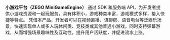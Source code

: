 **小游戏平台（ZEGO MiniGameEngine）** 通过 SDK 和服务端 API，为开发者提供小游戏资源和一起玩服务，具有体积小，游戏种类丰富，游戏模式多样，接入快捷等特点。
凭借本产品，开发者可以在视频直播、语聊房、语音电台等泛娱乐场景，快速实现单人或多人玩休闲类、竞技类或其他普通小游戏，同时支持弹幕游戏，从而增强场景趣味性及互动性，提升用户活跃度，并促进流水上涨。





